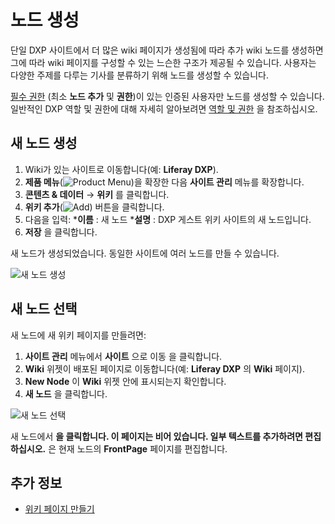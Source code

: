 # 노드 생성

단일 DXP 사이트에서 더 많은 wiki 페이지가 생성됨에 따라 추가 wiki 노드를 생성하면 그에 따라 wiki 페이지를 구성할 수 있는 느슨한 구조가 제공될 수 있습니다. 사용자는 다양한 주제를 다루는 기사를 분류하기 위해 노드를 생성할 수 있습니다.

[필수 권한](./wiki-permissions.md) (최소 **노드 추가** 및 **권한**)이 있는 인증된 사용자만 노드를 생성할 수 있습니다. 일반적인 DXP 역할 및 권한에 대해 자세히 알아보려면 [역할 및 권한](https://help.liferay.com/hc/articles/360017895212-Roles-and-Permissions) 을 참조하십시오.

## 새 노드 생성

1. Wiki가 있는 사이트로 이동합니다(예: **Liferay DXP**).
1. **제품 메뉴**(![Product Menu](../../images/icon-product-menu.png))을 확장한 다음 **사이트 관리** 메뉴를 확장합니다.
1. **콘텐츠 & 데이터** &rarr; **위키** 를 클릭합니다.
1. **위키 추가**(![Add](../../images/icon-add.png)) 버튼을 클릭합니다.
1. 다음을 입력:
    ***이름** : 새 노드
    ***설명** : DXP 게스트 위키 사이트의 새 노드입니다.
1. **저장** 을 클릭합니다.

새 노드가 생성되었습니다. 동일한 사이트에 여러 노드를 만들 수 있습니다.

![새 노드 생성](./creating-a-node/images/01.png)

## 새 노드 선택

새 노드에 새 위키 페이지를 만들려면:

1. **사이트 관리** 메뉴에서 **사이트** 으로 이동 을 클릭합니다.
1. **Wiki** 위젯이 배포된 페이지로 이동합니다(예: **Liferay DXP** 의 **Wiki** 페이지).
1. **New Node** 이 **Wiki** 위젯 안에 표시되는지 확인합니다.
1. **새 노드** 을 클릭합니다.

![새 노드 선택](./creating-a-node/images/02.png)

새 노드에서 **을 클릭합니다. 이 페이지는 비어 있습니다. 일부 텍스트를 추가하려면 편집하십시오.** 은 현재 노드의 **FrontPage** 페이지를 편집합니다.

## 추가 정보

* [위키 페이지 만들기](./creating-wiki-pages.md)
